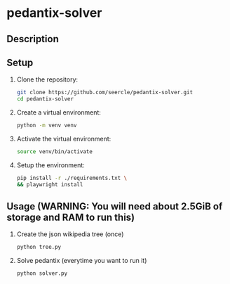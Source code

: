 # pedantix-solver

## Description

## Setup

1. Clone the repository:
    ```bash
    git clone https://github.com/seercle/pedantix-solver.git
    cd pedantix-solver
    ```

2. Create a virtual environment:
    ```bash
    python -m venv venv
    ```

3. Activate the virtual environment:
    ```bash
    source venv/bin/activate
    ```

4. Setup the environment:
    ```bash
    pip install -r ./requirements.txt \
    && playwright install
    ```

## Usage (WARNING: You will need about 2.5GiB of storage and RAM to run this)

1. Create the json wikipedia tree (once)

    ```bash
    python tree.py
    ```

2. Solve pedantix (everytime you want to run it)
    ```bash
    python solver.py
    ```

